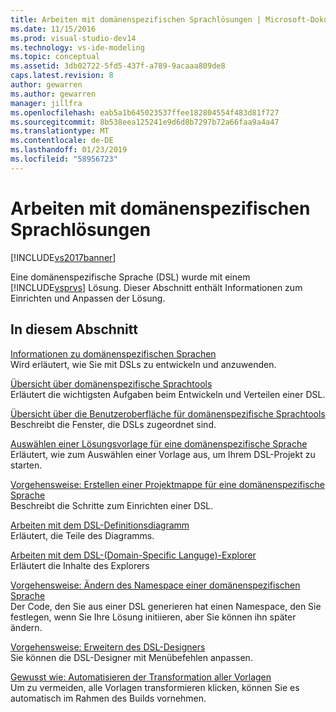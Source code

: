 ```yaml
---
title: Arbeiten mit domänenspezifischen Sprachlösungen | Microsoft-Dokumentation
ms.date: 11/15/2016
ms.prod: visual-studio-dev14
ms.technology: vs-ide-modeling
ms.topic: conceptual
ms.assetid: 3db02722-5fd5-437f-a789-9acaaa809de8
caps.latest.revision: 8
author: gewarren
ms.author: gewarren
manager: jillfra
ms.openlocfilehash: eab5a1b645023537ffee182804554f483d81f727
ms.sourcegitcommit: 8b538eea125241e9d6d8b7297b72a66faa9a4a47
ms.translationtype: MT
ms.contentlocale: de-DE
ms.lasthandoff: 01/23/2019
ms.locfileid: "58956723"
---
```

# <a name="working-with-domain-specific-language-solutions"></a>Arbeiten mit domänenspezifischen Sprachlösungen
[!INCLUDE[vs2017banner](../includes/vs2017banner.md)]

Eine domänenspezifische Sprache (DSL) wurde mit einem [!INCLUDE[vsprvs](../includes/vsprvs-md.md)] Lösung. Dieser Abschnitt enthält Informationen zum Einrichten und Anpassen der Lösung.  
  
## <a name="in-this-section"></a>In diesem Abschnitt  
 [Informationen zu domänenspezifischen Sprachen](../modeling/about-domain-specific-languages.md)  
 Wird erläutert, wie Sie mit DSLs zu entwickeln und anzuwenden.  
  
 [Übersicht über domänenspezifische Sprachtools](../modeling/overview-of-domain-specific-language-tools.md)  
 Erläutert die wichtigsten Aufgaben beim Entwickeln und Verteilen einer DSL.  
  
 [Übersicht über die Benutzeroberfläche für domänenspezifische Sprachtools](../modeling/overview-of-the-domain-specific-language-tools-user-interface.md)  
 Beschreibt die Fenster, die DSLs zugeordnet sind.  
  
 [Auswählen einer Lösungsvorlage für eine domänenspezifische Sprache](../modeling/choosing-a-domain-specific-language-solution-template.md)  
 Erläutert, wie zum Auswählen einer Vorlage aus, um Ihrem DSL-Projekt zu starten.  
  
 [Vorgehensweise: Erstellen einer Projektmappe für eine domänenspezifische Sprache](../modeling/how-to-create-a-domain-specific-language-solution.md)  
 Beschreibt die Schritte zum Einrichten einer DSL.  
  
 [Arbeiten mit dem DSL-Definitionsdiagramm](../modeling/working-with-the-dsl-definition-diagram.md)  
 Erläutert, die Teile des Diagramms.  
  
 [Arbeiten mit dem DSL-(Domain-Specific Languge)-Explorer](../modeling/working-with-the-domain-specific-language-explorer.md)  
 Erläutert die Inhalte des Explorers  
  
 [Vorgehensweise: Ändern des Namespace einer domänenspezifischen Sprache](../modeling/how-to-change-the-namespace-of-a-domain-specific-language.md)  
 Der Code, den Sie aus einer DSL generieren hat einen Namespace, den Sie festlegen, wenn Sie Ihre Lösung initiieren, aber Sie können ihn später ändern.  
  
 [Vorgehensweise: Erweitern des DSL-Designers](../modeling/how-to-extend-the-domain-specific-language-designer.md)  
 Sie können die DSL-Designer mit Menübefehlen anpassen.  
  
 [Gewusst wie: Automatisieren der Transformation aller Vorlagen](http://msdn.microsoft.com/b63cfe20-fe5e-47cc-9506-59b29bca768a)  
 Um zu vermeiden, alle Vorlagen transformieren klicken, können Sie es automatisch im Rahmen des Builds vornehmen.
